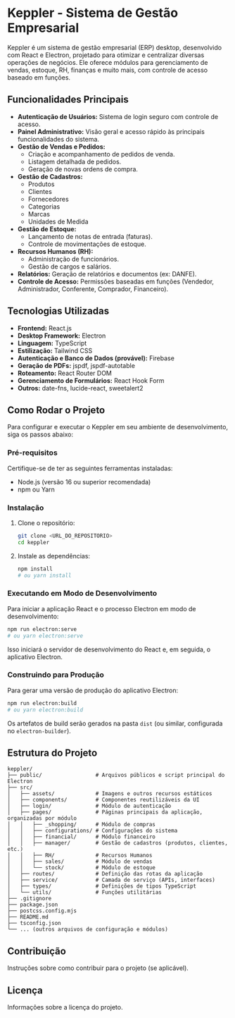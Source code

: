 # Keppler - Sistema de Gestão Empresarial

Keppler é um sistema de gestão empresarial (ERP) desktop, desenvolvido com React e Electron, projetado para otimizar e centralizar diversas operações de negócios. Ele oferece módulos para gerenciamento de vendas, estoque, RH, finanças e muito mais, com controle de acesso baseado em funções.

## Funcionalidades Principais

- **Autenticação de Usuários:** Sistema de login seguro com controle de acesso.
- **Painel Administrativo:** Visão geral e acesso rápido às principais funcionalidades do sistema.
- **Gestão de Vendas e Pedidos:**
  - Criação e acompanhamento de pedidos de venda.
  - Listagem detalhada de pedidos.
  - Geração de novas ordens de compra.
- **Gestão de Cadastros:**
  - Produtos
  - Clientes
  - Fornecedores
  - Categorias
  - Marcas
  - Unidades de Medida
- **Gestão de Estoque:**
  - Lançamento de notas de entrada (faturas).
  - Controle de movimentações de estoque.
- **Recursos Humanos (RH):**
  - Administração de funcionários.
  - Gestão de cargos e salários.
- **Relatórios:** Geração de relatórios e documentos (ex: DANFE).
- **Controle de Acesso:** Permissões baseadas em funções (Vendedor, Administrador, Conferente, Comprador, Financeiro).

## Tecnologias Utilizadas

- **Frontend:** React.js
- **Desktop Framework:** Electron
- **Linguagem:** TypeScript
- **Estilização:** Tailwind CSS
- **Autenticação e Banco de Dados (provável):** Firebase
- **Geração de PDFs:** jspdf, jspdf-autotable
- **Roteamento:** React Router DOM
- **Gerenciamento de Formulários:** React Hook Form
- **Outros:** date-fns, lucide-react, sweetalert2

## Como Rodar o Projeto

Para configurar e executar o Keppler em seu ambiente de desenvolvimento, siga os passos abaixo:

### Pré-requisitos

Certifique-se de ter as seguintes ferramentas instaladas:

- Node.js (versão 16 ou superior recomendada)
- npm ou Yarn

### Instalação

1. Clone o repositório:

   ```bash
   git clone <URL_DO_REPOSITORIO>
   cd keppler
   ```

2. Instale as dependências:

   ```bash
   npm install
   # ou yarn install
   ```

### Executando em Modo de Desenvolvimento

Para iniciar a aplicação React e o processo Electron em modo de desenvolvimento:

```bash
npm run electron:serve
# ou yarn electron:serve
```

Isso iniciará o servidor de desenvolvimento do React e, em seguida, o aplicativo Electron.

### Construindo para Produção

Para gerar uma versão de produção do aplicativo Electron:

```bash
npm run electron:build
# ou yarn electron:build
```

Os artefatos de build serão gerados na pasta `dist` (ou similar, configurada no `electron-builder`).

## Estrutura do Projeto

```
keppler/
├── public/                 # Arquivos públicos e script principal do Electron
├── src/
│   ├── assets/             # Imagens e outros recursos estáticos
│   ├── components/         # Componentes reutilizáveis da UI
│   ├── login/              # Módulo de autenticação
│   ├── pages/              # Páginas principais da aplicação, organizadas por módulo
│   │   ├── _shopping/      # Módulo de compras
│   │   ├── configurations/ # Configurações do sistema
│   │   ├── financial/      # Módulo financeiro
│   │   ├── manager/        # Gestão de cadastros (produtos, clientes, etc.)
│   │   ├── RH/             # Recursos Humanos
│   │   ├── sales/          # Módulo de vendas
│   │   └── stock/          # Módulo de estoque
│   ├── routes/             # Definição das rotas da aplicação
│   ├── service/            # Camada de serviço (APIs, interfaces)
│   ├── types/              # Definições de tipos TypeScript
│   └── utils/              # Funções utilitárias
├── .gitignore
├── package.json
├── postcss.config.mjs
├── README.md
├── tsconfig.json
└── ... (outros arquivos de configuração e módulos)
```

## Contribuição

Instruções sobre como contribuir para o projeto (se aplicável).

## Licença

Informações sobre a licença do projeto.